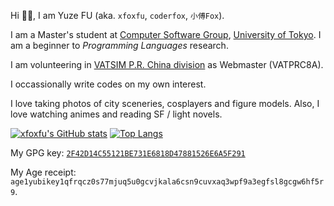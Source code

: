 Hi 👋🏻, I am Yuze FU (aka. `xfoxfu`, `coderfox`, `小傅Fox`).

I am a Master's student at [Computer Software Group](https://www.csg.ci.i.u-tokyo.ac.jp/), [University of Tokyo](https://www.u-tokyo.ac.jp/). I am a beginner to _Programming Languages_ research.

I am volunteering in [VATSIM P.R. China division](https://vatprc.net) as Webmaster (VATPRC8A).

I occassionally write codes on my own interest.

I love taking photos of city sceneries, cosplayers and figure models. Also, I love watching animes and reading SF / light novels.

[![xfoxfu's GitHub stats](https://github-readme-stats.vercel.app/api?username=xfoxfu&show_icons=true&include_all_commits=true)](https://github.com/xfoxfu)
[![Top Langs](https://github-readme-stats.vercel.app/api/top-langs/?username=xfoxfu&langs_count=8&layout=compact)](https://github.com/xfoxfu)

My GPG key: [`2F42D14C55121BE731E6818D47881526E6A5F291`](https://keys.openpgp.org/vks/v1/by-fingerprint/2F42D14C55121BE731E6818D47881526E6A5F291)

My Age receipt: `age1yubikey1qfrqcz0s77mjuq5u0gcvjkala6csn9cuvxaq3wpf9a3egfsl8gcgw6hf5r9`.

